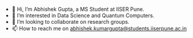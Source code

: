 - 👋 Hi, I’m Abhishek Gupta, a MS Student at IISER Pune.
- 👀 I’m interested in Data Science and Quantum Computers.
- 💞️ I’m looking to collaborate on research groups.
- 📫 How to reach me on abhishek.kumargupta@students.iiserpune.ac.in

<!---
Abhishek-Gupta-GitHub/Abhishek-Gupta-GitHub is a ✨ special ✨ repository because its `README.md` (this file) appears on your GitHub profile.
You can click the Preview link to take a look at your changes.
--->
